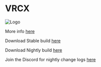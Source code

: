 # VRCX

![Logo](https://user-images.githubusercontent.com/11171153/180377026-f7f758fc-94cf-48b8-b59d-a4bfc6e08a1d.png)

More info [here](https://github.com/pypy-vrc/VRCX#readme)

Download Stable build [here](https://github.com/pypy-vrc/VRCX/releases/)

Download Nightly build [here](https://github.com/Natsumi-sama/VRCX/releases/)

Join the Discord for nightly change logs [here](https://vrcx.pypy.moe/discord)
